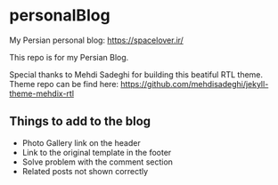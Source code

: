 # personalBlog


My Persian personal blog: https://spacelover.ir/

This repo is for my Persian Blog. 

Special thanks to Mehdi Sadeghi for building this beatiful RTL theme.<br/>
Theme repo can be find here: https://github.com/mehdisadeghi/jekyll-theme-mehdix-rtl

## Things to add to the blog
- Photo Gallery link on the header
- Link to the original template in the footer
- Solve problem with the comment section
- Related posts not shown correctly
